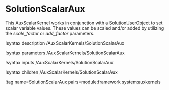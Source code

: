 # SolutionScalarAux

This AuxScalarKernel works in conjunction with a [SolutionUserObject](/SolutionUserObject.md) to set
scalar variable values. These values can be scaled and/or added by utilizing the *scale_factor*
or *add_factor* parameters.

!syntax description /AuxScalarKernels/SolutionScalarAux

!syntax parameters /AuxScalarKernels/SolutionScalarAux

!syntax inputs /AuxScalarKernels/SolutionScalarAux

!syntax children /AuxScalarKernels/SolutionScalarAux

!tag name=SolutionScalarAux pairs=module:framework system:auxkernels
